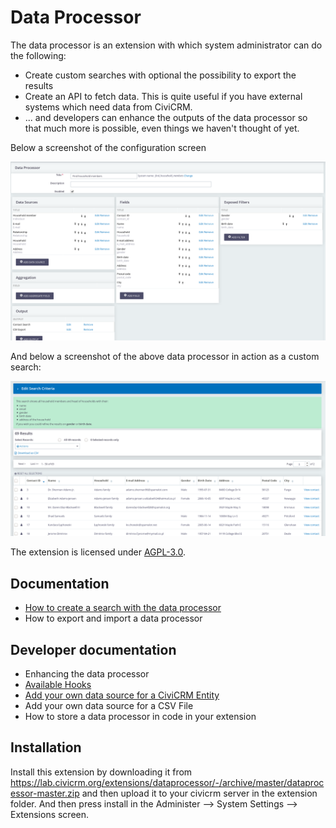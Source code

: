 # Data Processor

The data processor is an extension with which system administrator can do the following:

* Create custom searches with optional the possibility to export the results
* Create an API to fetch data. This is quite useful if you have external systems which need data from CiviCRM. 
* ... and developers can enhance the outputs of the data processor so that much more is possible, even things we haven't thought of yet.

Below a screenshot of the configuration screen

![Screenshot configuration screen](docs/images/dataprocessor_1.png)

And below a screenshot of the above data processor in action as a custom search:

![Screen of data processor in action as a search](docs/images/dataprocessor_2.png) 

The extension is licensed under [AGPL-3.0](LICENSE.txt).

## Documentation

* [How to create a search with the data processor](docs/how_to_create_search.md)
* How to export and import a data processor

## Developer documentation

* Enhancing the data processor
* [Available Hooks](docs/hooks.md)
* [Add your own data source for a CiviCRM Entity](docs/add_your_own_datasource.md)
* Add your own data source for a CSV File
* How to store a data processor in code in your extension

## Installation

Install this extension by downloading it from https://lab.civicrm.org/extensions/dataprocessor/-/archive/master/dataprocessor-master.zip
and then upload it to your civicrm server in the extension folder.
And then press install in the Administer -->  System Settings --> Extensions screen.
